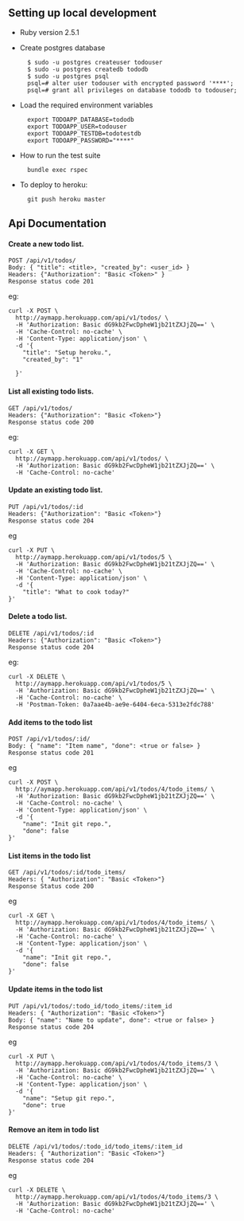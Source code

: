 ## Setting up local development

* Ruby version 2.5.1


* Create postgres database

        $ sudo -u postgres createuser todouser
        $ sudo -u postgres createdb tododb
        $ sudo -u postgres psql
        psql=# alter user todouser with encrypted password '****';
        psql=# grant all privileges on database tododb to todouser;
        
* Load the required environment variables

        export TODOAPP_DATABASE=tododb
        export TODOAPP_USER=todouser
        export TODOAPP_TESTDB=todotestdb
        export TODOAPP_PASSWORD="****"

* How to run the test suite

        bundle exec rspec

* To deploy to heroku:

        git push heroku master
        
        
## Api Documentation

#### Create a new todo list.

    POST /api/v1/todos/
    Body: { "title": <title>, "created_by": <user_id> }
    Headers: {"Authorization": "Basic <Token>" }
    Response status code 201

eg:

    curl -X POST \
      http://aymapp.herokuapp.com/api/v1/todos/ \
      -H 'Authorization: Basic dG9kb2FwcDpheW1jb21tZXJjZQ==' \
      -H 'Cache-Control: no-cache' \
      -H 'Content-Type: application/json' \
      -d '{
    	"title": "Setup heroku.",
    	"created_by": "1"
    
      }'
      
#### List all existing todo lists.

    GET /api/v1/todos/
    Headers: {"Authorization": "Basic <Token>"}
    Response status code 200
    
eg:

    curl -X GET \
      http://aymapp.herokuapp.com/api/v1/todos/ \
      -H 'Authorization: Basic dG9kb2FwcDpheW1jb21tZXJjZQ==' \
      -H 'Cache-Control: no-cache'
      
#### Update an existing todo list.

    PUT /api/v1/todos/:id
    Headers: {"Authorization": "Basic <Token>"}
    Response status code 204
    
eg

    curl -X PUT \
      http://aymapp.herokuapp.com/api/v1/todos/5 \
      -H 'Authorization: Basic dG9kb2FwcDpheW1jb21tZXJjZQ==' \
      -H 'Cache-Control: no-cache' \
      -H 'Content-Type: application/json' \
      -d '{
    	"title": "What to cook today?"
    }'
    
#### Delete a todo list.
    
    DELETE /api/v1/todos/:id
    Headers: {"Authorization": "Basic <Token>"}
    Response status code 204

eg:
    
    curl -X DELETE \
      http://aymapp.herokuapp.com/api/v1/todos/5 \
      -H 'Authorization: Basic dG9kb2FwcDpheW1jb21tZXJjZQ==' \
      -H 'Cache-Control: no-cache' \
      -H 'Postman-Token: 0a7aae4b-ae9e-6404-6eca-5313e2fdc788'
    
#### Add items to the todo list

    POST /api/v1/todos/:id/
    Body: { "name": "Item name", "done": <true or false> }
    Response status code 201
    
eg

    curl -X POST \
      http://aymapp.herokuapp.com/api/v1/todos/4/todo_items/ \
      -H 'Authorization: Basic dG9kb2FwcDpheW1jb21tZXJjZQ==' \
      -H 'Cache-Control: no-cache' \
      -H 'Content-Type: application/json' \
      -d '{
        "name": "Init git repo.",
        "done": false
    }'
    
#### List items in the todo list

    GET /api/v1/todos/:id/todo_items/
    Headers: { "Authorization": "Basic <Token>"}
    Response Status code 200
    
eg

    curl -X GET \
      http://aymapp.herokuapp.com/api/v1/todos/4/todo_items/ \
      -H 'Authorization: Basic dG9kb2FwcDpheW1jb21tZXJjZQ==' \
      -H 'Cache-Control: no-cache' \
      -H 'Content-Type: application/json' \
      -d '{
        "name": "Init git repo.",
        "done": false
    }'
    
#### Update items in the todo list

    PUT /api/v1/todos/:todo_id/todo_items/:item_id
    Headers: { "Authorization": "Basic <Token>"}
    Body: { "name": "Name to update", done": <true or false> }
    Response status code 204
  
 eg
    
    curl -X PUT \
      http://aymapp.herokuapp.com/api/v1/todos/4/todo_items/3 \
      -H 'Authorization: Basic dG9kb2FwcDpheW1jb21tZXJjZQ==' \
      -H 'Cache-Control: no-cache' \
      -H 'Content-Type: application/json' \
      -d '{
        "name": "Setup git repo.",
        "done": true
    }' 
    
#### Remove an item in todo list


    DELETE /api/v1/todos/:todo_id/todo_items/:item_id
    Headers: { "Authorization": "Basic <Token>"}
    Response status code 204
    
eg

    curl -X DELETE \
      http://aymapp.herokuapp.com/api/v1/todos/4/todo_items/3 \
      -H 'Authorization: Basic dG9kb2FwcDpheW1jb21tZXJjZQ==' \
      -H 'Cache-Control: no-cache'
